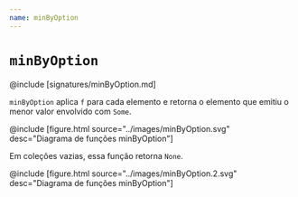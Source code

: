 ```yaml
---
name: minByOption
---
```


# `minByOption`

@include [signatures/minByOption.md]

`minByOption` aplica `f` para cada elemento e retorna o elemento que emitiu o menor valor envolvido com `Some`.

@include [figure.html source="../images/minByOption.svg" desc="Diagrama de funções minByOption"]

Em coleções vazias, essa função retorna `None`.

@include [figure.html source="../images/minByOption.2.svg" desc="Diagrama de funções minByOption"]
